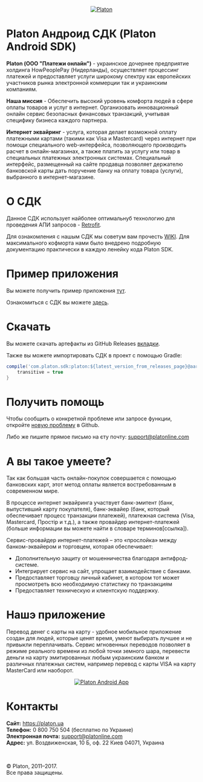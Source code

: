 <p align="center">
  <a href="https://platon.ua">
      <img src ="https://blog.platon.ua/files/modules/main/44444-300x179.png" alt="Platon"/>
  </a>
</p>

Platon Андроид СДК (Platon Android SDK)
=======================================

**Platon (ООО "Платежи онлайн")** - украинское дочернее предприятие холдинга HowPeoplePay (Нидерланды), осуществляет процессинг платежей и предоставляет услуги широкому спектру как европейских участников рынка электронной коммерции так и украинским компаниям.

**Наша миссия** - Обеспечить высокий уровень комфорта людей в сфере оплаты товаров и услуг в интернет. Организовать инновационный онлайн сервис безопасных финансовых транзакций, учитывая специфику бизнеса каждого партнера.

**Интернет эквайринг** - услуга, которая делает возможной оплату платежными картами (такими как Visa и Mastercard) через интернет при помощи специального web-интерфейса, позволяющего производить расчет в онлайн-магазинах, а также платить за услугу или товар в специальных платежных электронных системах. Специальный интерфейс, размещенный на сайте продавца позволяет держателю банковской карты дать поручение банку на оплату товара (услуги), выбранного в интернет-магазине.

О СДК
=================

Данное СДК использует найболее оптимальнуб технологию для проведения АПИ запросов - [Retrofit](http://square.github.io/retrofit/).

Для ознакомления с нашым СДК мы советум вам прочесть [WIKI](https://github.com/platonline/platon_android_sdk/wiki). Для максимального кофморта нами было внедрено подробную документацию практически в каждую ленейку кода Platon SDK.

Пример приложения
=================

Вы можете получить пример приложения [тут](https://github.com/platonline/platon_android_sdk).

Ознакомиться с СДК вы можете [здесь](https://github.com/platonline/platon_android_sdk/wiki).

Скачать
=======

Вы можете скачать артефакты из GitHub Releases [вкладки](https://github.com/platonline/platon_android_sdk/releases).

Также вы можете импортировать СДК в проект с помощью Gradle:

```groovy
compile('com.platon.sdk:platon:${latest_version_from_releases_page}@aar') {
    transitive = true
}
```

Получить помощь
===============

Чтобы сообщить о конкретной проблеме или запросе функции, откройте [новую проблему](https://github.com/platonline/platon_android_sdk/issues/new) в Github.

Либо же пишите прямое письмо на єту почту: [support@platonline.com](mailto:support@platonline.com)
 
А вы такое умеете?
==================

Так как большая часть онлайн-покупок совершается с помощью банковских карт, этот метод оплаты является востребованным в современном мире.

В процессе интернет эквайринга участвует банк-эмитент (банк, выпустивший карту покупателя), банк-эквайер (банк, который обеспечивает процесс транзакции платежей), платежная система (Visa, Mastercard, Простір и т.д.), а также провайдер интернет-платежей (больше информации вы можете найти в словаре терминов[ссылка]).

Сервис-провайдер интернет-платежей – это «прослойка» между банком-эквайером и торговцем, которая обеспечивает:
* Дополнительную защиту от мошенничества благодаря антифрод-системе.
* Интегрирует сервис на сайт, упрощает взаимодействие с банками.
* Предоставляет торговцу личный кабинет, в котором тот может просмотреть всю необходимую статистику по транзакциям
* Предоставляет техническую и клиентскую поддержку.


Нашэ приложение
===============

Перевод денег с карты на карту - удобное мобильное приложение создан для людей, которые ценят время, умеют выбирать лучшее и не привыкли переплачивать. Сервис мгновенных переводов позволяет в режиме реального времени из любой точки земного шара, перевести деньги на карту эмитированных любым украинским банком и различных платежных систем, например перевод с карты VISA на карту MasterCard или наоборот.

<p align="center">
  <a href="https://play.google.com/store/apps/details?id=ua.platon.p2p.app&referrer=utm_source%3Dcontacts%26utm_medium%3Dbanner%26utm_campaign%3Dplaton_site%26anid%3Dadmob">
      <img src ="https://platon.ua/projects/platon.ua/uploads/platon590x200.jpg" alt="Platon Android App"/>
  </a>
</p>

Контакты
========

**Сайт:** https://platon.ua  
**Телефон:** 0 800 750 504 (бесплатно по Украине)  
**Электронная почта:** [support@platonline.com](mailto:support@platonline.com)  
**Адрес:** ул. Воздвиженская, 10 Б, оф. 22 Киев 04071, Украина  

<br/>

© Platon, 2011–2017.  
Все права защищены.
